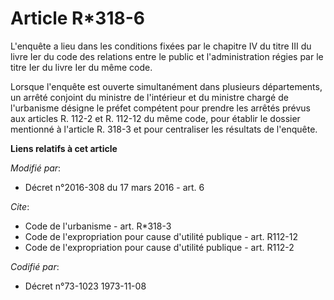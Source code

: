 # Article R*318-6

L'enquête a lieu dans les conditions fixées                         par le chapitre IV du titre III du livre Ier du code des
relations entre le public et l'administration régies par le titre Ier du livre Ier du même code. 

Lorsque l'enquête est ouverte simultanément dans plusieurs départements, un arrêté conjoint du ministre de l'intérieur et du
ministre chargé de l'urbanisme désigne le préfet compétent pour prendre les arrêtés prévus aux articles R. 112-2 et R. 112-12
du même code, pour établir le dossier mentionné à l'article R. 318-3 et pour centraliser les résultats de l'enquête.

**Liens relatifs à cet article**

_Modifié par_:

  - Décret n°2016-308 du 17 mars 2016 - art. 6

_Cite_:

  - Code de l'urbanisme - art. R*318-3
  - Code de l'expropriation pour cause d'utilité publique - art. R112-12
  - Code de l'expropriation pour cause d'utilité publique - art. R112-2

_Codifié par_:

  - Décret n°73-1023 1973-11-08
